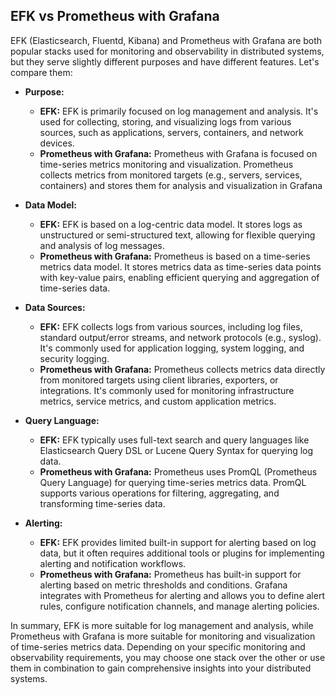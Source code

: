 ## EFK vs Prometheus with Grafana
EFK (Elasticsearch, Fluentd, Kibana) and Prometheus with Grafana are both popular stacks used for monitoring and observability in distributed systems, but they serve slightly different purposes and have different features. Let's compare them:

* **Purpose:**
   * **EFK:** EFK is primarily focused on log management and analysis. It's used for collecting, storing, and visualizing logs from various sources, such as applications, servers, containers, and network devices.
   * **Prometheus with Grafana:** Prometheus with Grafana is focused on time-series metrics monitoring and visualization. Prometheus collects metrics from monitored targets (e.g., servers, services, containers) and stores them for analysis and visualization in Grafana

* **Data Model:**
  * **EFK:** EFK is based on a log-centric data model. It stores logs as unstructured or semi-structured text, allowing for flexible querying and analysis of log messages.
  * **Prometheus with Grafana:** Prometheus is based on a time-series metrics data model. It stores metrics data as time-series data points with key-value pairs, enabling efficient querying and aggregation of time-series data. 

* **Data Sources:**
  * **EFK:** EFK collects logs from various sources, including log files, standard output/error streams, and network protocols (e.g., syslog). It's commonly used for application logging, system logging, and security logging.
  * **Prometheus with Grafana:** Prometheus collects metrics data directly from monitored targets using client libraries, exporters, or integrations. It's commonly used for monitoring infrastructure metrics, service metrics, and custom application metrics.

* **Query Language:**
  * **EFK:** EFK typically uses full-text search and query languages like Elasticsearch Query DSL or Lucene Query Syntax for querying log data.
  * **Prometheus with Grafana:** Prometheus uses PromQL (Prometheus Query Language) for querying time-series metrics data. PromQL supports various operations for filtering, aggregating, and transforming time-series data.

* **Alerting:**
  * **EFK:** EFK provides limited built-in support for alerting based on log data, but it often requires additional tools or plugins for implementing alerting and notification workflows.
  * **Prometheus with Grafana:** Prometheus has built-in support for alerting based on metric thresholds and conditions. Grafana integrates with Prometheus for alerting and allows you to define alert rules, configure notification channels, and manage alerting policies.

In summary, EFK is more suitable for log management and analysis, while Prometheus with Grafana is more suitable for monitoring and visualization of time-series metrics data. Depending on your specific monitoring and observability requirements, you may choose one stack over the other or use them in combination to gain comprehensive insights into your distributed systems.
